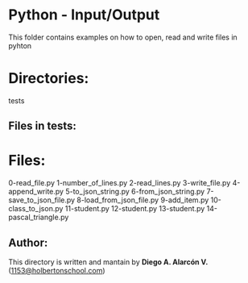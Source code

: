 # Python - Input/Output

This folder contains examples on how to open, read and write files in pyhton


# Directories:
tests

## Files in tests:



# Files:
0-read_file.py
1-number_of_lines.py
2-read_lines.py
3-write_file.py
4-append_write.py
5-to_json_string.py
6-from_json_string.py
7-save_to_json_file.py
8-load_from_json_file.py
9-add_item.py
10-class_to_json.py
11-student.py
12-student.py
13-student.py
14-pascal_triangle.py


## Author:

This directory is written and mantain by **Diego A. Alarcón V.** (1153@holbertonschool.com)
